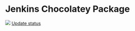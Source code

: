 # Jenkins Chocolatey Package

[![](https://ci.appveyor.com/api/projects/status/github/cbadke/jenkins-chocolatey-package?svg=true)](https://ci.appveyor.com/project/cbadke/jenkins-chocolatey-package)
[Update status](https://gist.github.com/cbadke/YOUR_GIST_ID)

